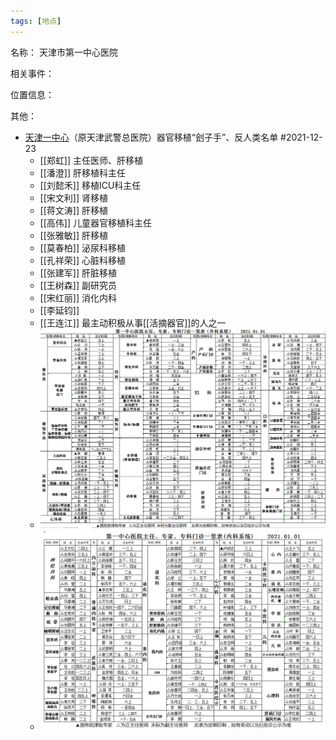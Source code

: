 ```yaml
---
tags: [地点]
---
```


名称：
天津市第一中心医院

相关事件：

位置信息：

其他：
- [天津一中心](http://www.tj-fch.com/ksdh/qgyzzx/index.shtml)（原天津武警总医院）器官移植“刽子手”、反人类名单 #2021-12-23 
	- [[郑虹]] 主任医师、肝移植
	- [[潘澄]] 肝移植科主任
	- [[刘懿禾]] 移植ICU科主任
	- [[宋文利]] 肾移植
	- [[蒋文涛]] 肝移植
	- [[高伟]] 儿童器官移植科主任
	- [[张雅敏]] 肝移植
	- [[莫春柏]] 泌尿科移植
	- [[孔祥荣]] 心脏科移植
	- [[张建军]] 肝脏移植
	- [[王树森]] 副研究员
	- [[宋红丽]] 消化内科
	- [[李延钧]]
	- [[王连江]] 最主动积极从事[[活摘器官]]的人之一
	- ![外科系统](assets/00300044676_1fcb736f.png)
	- ![内科系统](assets/00300044677_55390d89.png)
